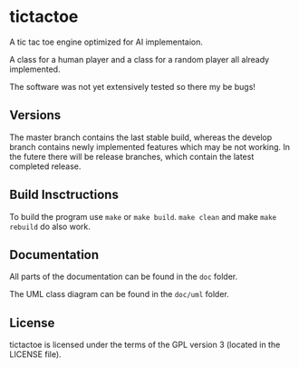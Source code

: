 # tictactoe
A tic tac toe engine optimized for AI implementaion. 

A class for a human player and a class for a random player all already implemented.

The software was not yet extensively tested so there my be bugs!

## Versions

The master branch contains the last stable build, whereas the develop branch contains newly implemented features which may be not working.
In the futere there will be release branches, which contain the latest completed release. 

## Build Insctructions

To build the program use `make` or `make build`. 
`make clean` and make `make rebuild` do also work.

## Documentation

All parts of the documentation can be found in the `doc` folder. 

The UML class diagram can be found in the `doc/uml` folder.

## License

tictactoe is licensed under the terms of the GPL version 3 (located in the LICENSE file).
